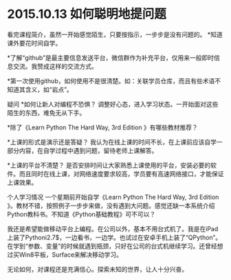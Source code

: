 # 2015.10.13 如何聪明地提问题



看完课程简介，虽然一开始感觉陌生，只要按指示，一步步是没有问题的。
*知道课外要花时间自学。

*了解“github”是最主要信息发送平台，微信群作为补充平台，仅用来一般即时信息交流。我赞成这样的交流方式。

*第一次使用github，如何使用不是很清楚。如：关联学员仓库，而且有些术语不知道其含义，如“岩点”。


疑问
*如何让新人对编程不恐惧？
调整好心态，进入学习状态。一开始面对这些陌生的东西，难免无从下手。

*除了《Learn Python The Hard Way, 3rd Edition 》有哪些教材推荐？

*上课的形式是演示还是答疑？
我认为在线上课的时间不长，在上课前应该自学一部分内容，在自学过程中遇到问题，留待老师上课解答。

*上课的平台不清楚？
是否安排时间让大家熟悉上课使用的平台，安装必要的软件。而且同时在线上课，对网络速度要求较高，学员要有高速网络接口，才能保证上课效果。


个人学习情况
一个星期前开始自学《Learn Python The Hard Way, 3rd Edition 》。教材不错，按照例子一步步来做，没有遇到大问题。感觉还缺一本系统介绍Python教科书。不知道《Python基础教程》可不可以？

我还是希望能做移动平台上编程。在公司以外，基本不用台式机了。我是在iPad上装了Pythoni2.7$，一边看书，一边学。也试过在安卓手机上装了“QPython”。在学到“参数、变量”的时候就遇到瓶颈，只好在公司的台式机继续学习。还曾经想过买Win8平板，Surface来解决移动学习。

无论如何，对课程还是充满信心。探索未知的世界，让人十分兴奋。




